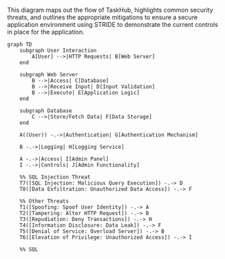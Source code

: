 This diagram maps out the flow of TaskHub, highlights common security threats, and outlines the appropriate mitigations to ensure a secure application environment using STRIDE to demonstrate the current controls in place for the application.

```mermaid      
graph TD
    subgraph User Interaction
        A[User] -->|HTTP Requests| B[Web Server]
    end

    subgraph Web Server
        B -->|Access| C[Database]
        B -->|Receive Input| D[Input Validation]
        B -->|Execute| E[Application Logic]
    end

    subgraph Database
        C -->|Store/Fetch Data| F[Data Storage]
    end

    A((User)) -.->|Authentication| G[Authentication Mechanism]

    B -.->|Logging| H[Logging Service]

    A -.->|Access| I[Admin Panel]
    I -.->|Controls| J[Admin Functionality]

    %% SQL Injection Threat
    T7([SQL Injection: Malicious Query Execution]) -.-> D
    T8([Data Exfiltration: Unauthorized Data Access]) -.-> F

    %% Other Threats
    T1([Spoofing: Spoof User Identity]) -.-> A
    T2([Tampering: Alter HTTP Request]) -.-> B
    T3([Repudiation: Deny Transactions]) -.-> H
    T4([Information Disclosure: Data Leak]) -.-> F
    T5([Denial of Service: Overload Server]) -.-> B
    T6([Elevation of Privilege: Unauthorized Access]) -.-> I

    %% SQL

